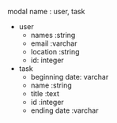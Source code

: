 modal name : user, task
 
* user
  *  names :string
  *  email :varchar
  *  location :string
   *  id: integer
* task
  *  beginning date: varchar
  *  name :string
  *  title :text
  *  id :integer
  *  ending date :varchar
    